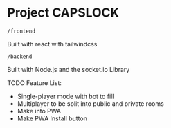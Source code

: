 # Project CAPSLOCK

`/frontend`

Built with react with tailwindcss

`/backend`

Built with Node.js and the socket.io Library

TODO Feature List:
- Single-player mode with bot to fill
- Multiplayer to be split into public and private rooms
- Make into PWA
- Make PWA Install button